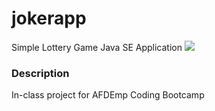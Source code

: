 # jokerapp
Simple Lottery Game Java SE Application ![](https://img.shields.io/badge/Code-Java-informational?style=flat&logo=java)
### Description 
In-class project for AFDEmp Coding Bootcamp
